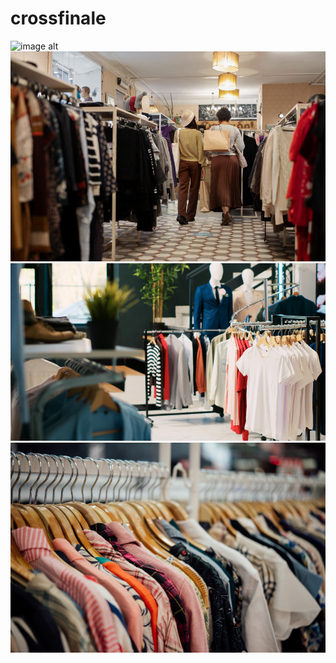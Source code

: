# crossfinale
![image alt](https://encrypted-tbn0.gstatic.com/images?q=tbn:ANd9GcTIi_NW0bLwgiE-BcB4MOsdjP-myS7VPCzBhA&s)
![image alt](https://github.com/Rocky0-me/crossfinale/blob/main/Images1/1234.jpg?raw=true)
![image alt](https://github.com/Rocky0-me/crossfinale/blob/main/Images1/65537.jpg?raw=true)
![image alt](https://github.com/Rocky0-me/crossfinale/blob/main/Images1/8886.jpg?raw=true)
